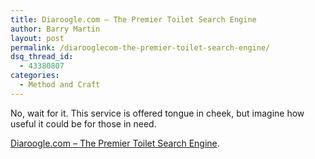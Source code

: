 ```yaml
---
title: Dia​roogle​.com — The Premier Toilet Search Engine
author: Barry Martin
layout: post
permalink: /diarooglecom-the-premier-toilet-search-engine/
dsq_thread_id:
  - 43380807
categories:
  - Method and Craft
---
```

No, wait for it. This service is offered tongue in cheek, but imagine how useful it could be for those in need.

[Diaroogle.com &#8211; The Premier Toilet Search Engine][1].

 [1]: http://www.diaroogle.com/